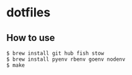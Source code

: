 # dotfiles

## How to use

```
$ brew install git hub fish stow
$ brew install pyenv rbenv goenv nodenv
$ make
```
